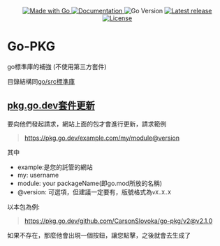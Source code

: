 <p align="center">
  <a href="http://golang.org">
      <img src="https://img.shields.io/badge/Made%20with-Go-1f425f.svg" alt="Made with Go">
  </a>
  <a href="https://pkg.go.dev/github.com/CarsonSlovoka/go-pkg/v2">
      <img src="https://img.shields.io/badge/Documentation-go_pkg-blue.svg" alt="Documentation">
  </a>

  <img src="https://img.shields.io/github/go-mod/go-version/CarsonSlovoka/go-pkg?filename=v2%2Fgo.mod" alt="Go Version">

  <a href="https://GitHub.com/CarsonSlovoka/go-pkg/releases/">
      <img src="https://img.shields.io/github/release/CarsonSlovoka/go-pkg" alt="Latest release">
  </a>
  <a href="https://github.com/CarsonSlovoka/go-pkg/blob/master/LICENSE">
      <img src="https://img.shields.io/github/license/CarsonSlovoka/go-pkg.svg" alt="License">
  </a>
</p>

# Go-PKG

go標準庫的補強 (不使用第三方套件)

目錄結構同[go/src標準庫](https://github.com/golang/go/tree/master/src)

## [pkg.go.dev套件更新](https://pkg.go.dev/about#best-practices-h2)

要向他們發起請求，網站上面的包才會進行更新，請求範例
> https://pkg.go.dev/example.com/my/module@version

其中

- example:是您的託管的網站
- my: username
- module: your packageName(即go.mod所放的名稱)
- @version: 可選項，但建議一定要有，版號格式為`vX.X.X`

以本包為例:

> https://pkg.go.dev/github.com/CarsonSlovoka/go-pkg/v2@v2.1.0

如果不存在，那麼他會出現一個按鈕，讓您點擊，之後就會去生成了

